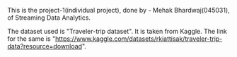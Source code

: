 This is the project-1(individual project), done by - Mehak Bhardwaj(045031), of Streaming Data Analytics.

The dataset used is "Traveler-trip dataset". It is taken from Kaggle. The link for the same is "https://www.kaggle.com/datasets/rkiattisak/traveler-trip-data?resource=download".
